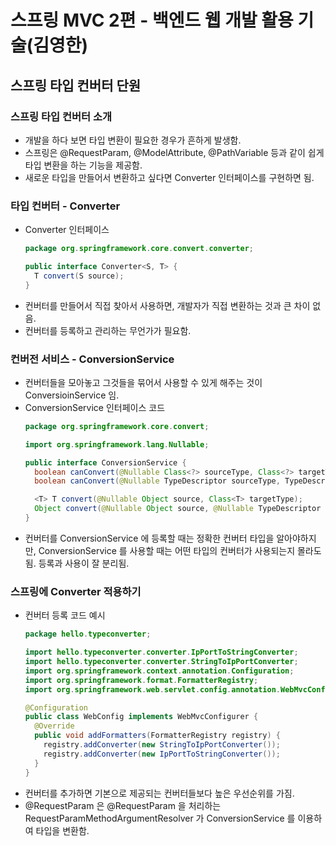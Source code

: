 # 스프링 MVC 2편 - 백엔드 웹 개발 활용 기술(김영한)
## 스프링 타입 컨버터 단원
### 스프링 타입 컨버터 소개
- 개발을 하다 보면 타입 변환이 필요한 경우가 흔하게 발생함.
- 스프링은 @RequestParam, @ModelAttribute, @PathVariable 등과 같이 쉽게 타입 변환을 하는 기능을 제공함.
- 새로운 타입을 만들어서 변환하고 싶다면 Converter 인터페이스를 구현하면 됨.

### 타입 컨버터 - Converter
- Converter 인터페이스
  ``` java
  package org.springframework.core.convert.converter;
  
  public interface Converter<S, T> {
    T convert(S source);
  }
  ```
- 컨버터를 만들어서 직접 찾아서 사용하면, 개발자가 직접 변환하는 것과 큰 차이 없음.
- 컨버터를 등록하고 관리하는 무언가가 필요함.

### 컨버전 서비스 - ConversionService
- 컨버터들을 모아놓고 그것들을 묶어서 사용할 수 있게 해주는 것이 ConversioinService 임.
- ConversionService 인터페이스 코드
  ``` java
  package org.springframework.core.convert;
  
  import org.springframework.lang.Nullable;

  public interface ConversionService {
    boolean canConvert(@Nullable Class<?> sourceType, Class<?> targetType);
    boolean canConvert(@Nullable TypeDescriptor sourceType, TypeDescriptor targetType);
  
    <T> T convert(@Nullable Object source, Class<T> targetType);
    Object convert(@Nullable Object source, @Nullable TypeDescriptor sourceType, TypeDescriptor targetType);
  }
  ```
- 컨버터를 ConversionService 에 등록할 때는 정확한 컨버터 타입을 알아야하지만, ConversionService 를 사용할 때는 어떤 타입의 컨버터가 사용되는지 몰라도 됨. 등록과 사용이 잘 분리됨.

### 스프링에 Converter 적용하기
- 컨버터 등록 코드 예시
  ``` java
  package hello.typeconverter;

  import hello.typeconverter.converter.IpPortToStringConverter;
  import hello.typeconverter.converter.StringToIpPortConverter;
  import org.springframework.context.annotation.Configuration;
  import org.springframework.format.FormatterRegistry;
  import org.springframework.web.servlet.config.annotation.WebMvcConfigurer;
  
  @Configuration
  public class WebConfig implements WebMvcConfigurer {
    @Override
    public void addFormatters(FormatterRegistry registry) {
      registry.addConverter(new StringToIpPortConverter());
      registry.addConverter(new IpPortToStringConverter());
    }
  }
  ```
- 컨버터를 추가하면 기본으로 제공되는 컨버터들보다 높은 우선순위를 가짐.
- @RequestParam 은 @RequestParam 을 처리하는 RequestParamMethodArgumentResolver 가 ConversionService 를 이용하여 타입을 변환함.
